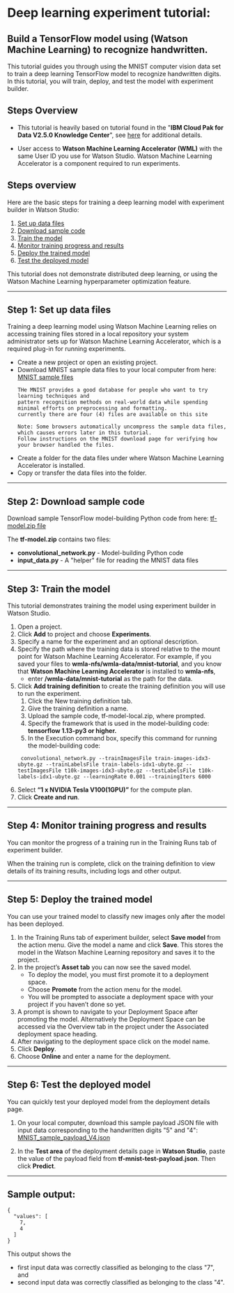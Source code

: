 
# Deep learning experiment tutorial: 

## Build a TensorFlow model using (Watson Machine Learning) to recognize handwritten.

This tutorial guides you through using the MNIST computer vision data set to train a deep learning TensorFlow model 
to recognize handwritten digits.  In this tutorial, you will 
train, 
deploy, and 
test the model with experiment builder.

## Steps Overview
- This tutorial is heavily based on tutorial found in the "**IBM Cloud Pak for Data V2.5.0 Knowledge Center**", 
see [here](https://www.ibm.com/support/knowledgecenter/SSQNUZ_2.5.0/wsj/analyze-data/ml_local_tutorial_tensorflow_experiment-builder.html) for additional details.

- User access to **Watson Machine Learning Accelerator (WML)** with the same User ID you use for Watson Studio. 
Watson Machine Learning Accelerator is a component required to run experiments.

## Steps overview
Here are the basic steps for training a deep learning model with experiment builder in Watson Studio:

1. [Set up data files](#step1)
1. [Download sample code](#step2)
1. [Train the model](#step3)
1. [Monitor training progress and results](#step4)
1. [Deploy the trained model](#step5)
1. [Test the deployed model](#step6)


This tutorial does not demonstrate distributed deep learning, or using the Watson Machine Learning hyperparameter optimization feature.

---
<a id='Step1'></a>
## Step 1: Set up data files
Training a deep learning model using Watson Machine Learning relies on accessing training files stored 
in a local repository your system administrator sets up for Watson Machine Learning Accelerator, 
which is a required plug-in for running experiments.

- Create a new project or open an existing project.
- Download MNIST sample data files to your local computer from here: 
 [MNIST sample files](http://yann.lecun.com/exdb/mnist/)
  ```
  THe MNIST provides a good database for people who want to try learning techniques and 
  pattern recognition methods on real-world data while spending minimal efforts on preprocessing and formatting.
  currently there are four (4) files are available on this site
  
  Note: Some browsers automatically uncompress the sample data files, which causes errors later in this tutorial. 
  Follow instructions on the MNIST download page for verifying how your browser handled the files.
  ```
- Create a folder for the data files under where Watson Machine Learning Accelerator is installed.
- Copy or transfer the data files into the folder.

---
<a id='Step2'></a>
## Step 2: Download sample code
Download sample TensorFlow model-building Python code from here: 
[tf-model.zip file](https://github.com/pmservice/wml-sample-models/blob/master/tensorflow/v4_samples/tf-model-local.zip)

The **tf-model.zip** contains two files:
- **convolutional_network.py** - Model-building Python code
- **input_data.py** - A "helper" file for reading the MNIST data files

---
<a id='Step3'></a>
## Step 3: Train the model
This tutorial demonstrates training the model using experiment builder in Watson Studio.

1. Open a project.
1. Click **Add** to project and choose **Experiments**.
1. Specify a name for the experiment and an optional description.
1. Specify the path where the training data is stored relative to the mount point for Watson Machine Learning Accelerator. 
   For example, if you saved your files to **wmla-nfs/wmla-data/mnist-tutorial**, and you know that 
   **Watson Machine Learning Accelerator** is installed to **wmla-nfs**, 
   - enter **/wmla-data/mnist-tutorial** as the path for the data.
1. Click **Add training definition** to create the training definition you will use to run the experiment.
   1. Click the New training definition tab.
   1. Give the training definition a name.
   1. Upload the sample code, tf-model-local.zip, where prompted.
   1. Specify the framework that is used in the model-building code: **tensorflow 1.13-py3 or higher.**
   1. In the Execution command box, specify this command for running the model-building code:
   ```
    convolutional_network.py --trainImagesFile train-images-idx3-ubyte.gz --trainLabelsFile train-labels-idx1-ubyte.gz --testImagesFile t10k-images-idx3-ubyte.gz --testLabelsFile t10k-labels-idx1-ubyte.gz --learningRate 0.001 --trainingIters 6000
   ```
1. Select **“1 x NVIDIA Tesla V100(1GPU)”** for the compute plan.
1. Click **Create and run**.

---
<a id='Step4'></a>
## Step 4: Monitor training progress and results
You can monitor the progress of a training run in the Training Runs tab of experiment builder.

When the training run is complete, click on the training definition to view details of its training results, 
including logs and other output.

---
<a id='Step5'></a>
## Step 5: Deploy the trained model
You can use your trained model to classify new images only after the model has been deployed.

1. In the Training Runs tab of experiment builder, select **Save model** from the action menu. 
   Give the model a name and click **Save**. This stores the model in the Watson Machine Learning repository and saves it to the project.
2. In the project’s **Asset tab** you can now see the saved model. 
   - To deploy the model, you must first promote it to a deployment space. 
   - Choose **Promote** from the action menu for the model. 
   - You will be prompted to associate a deployment space with your project if you haven’t done so yet.
3. A prompt is shown to navigate to your Deployment Space after promoting the model. Alternatively the Deployment Space can be accessed via the Overview tab in the project under the Associated deployment space heading.
4. After navigating to the deployment space click on the model name.
5. Click **Deploy**.
6. Choose **Online** and enter a name for the deployment.

---
<a id='Step6'></a>
## Step 6: Test the deployed model
You can quickly test your deployed model from the deployment details page.

1. On your local computer, download this sample payload JSON file with input data corresponding to the handwritten digits "5" and "4": 
[MNIST_sample_payload_V4.json](https://github.com/pmservice/wml-sample-models/blob/master/MNIST_sample_payload_V4.json) 

2. In the **Test area** of the deployment details page in **Watson Studio**, paste the value of the payload field from 
**tf-mnist-test-payload.json**. Then click **Predict**.

---
## Sample output:

```
{
  "values": [
    7,
    4
  ]
}
```

This output shows the 
- first input data was correctly classified as belonging to the class "7", and 
- second input data was correctly classified as belonging to the class "4".
